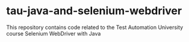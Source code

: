 # tau-java-and-selenium-webdriver

This repository contains code related to the Test Automation University course Selenium WebDriver with Java
